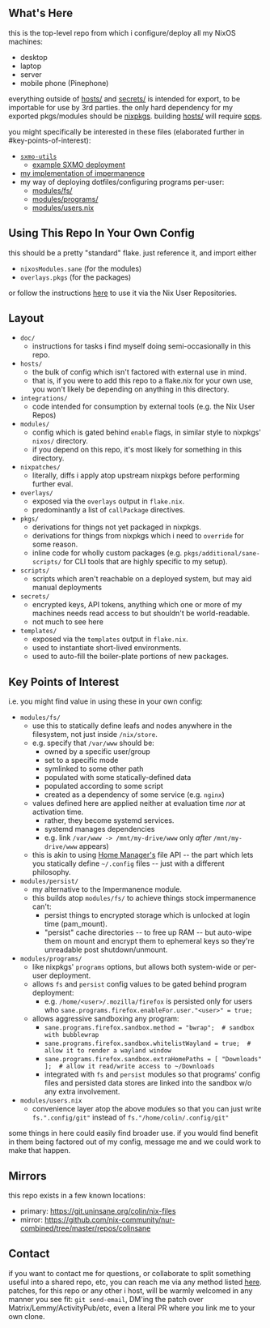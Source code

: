 ## What's Here

this is the top-level repo from which i configure/deploy all my NixOS machines:
- desktop
- laptop
- server
- mobile phone (Pinephone)

everything outside of [hosts/](./hosts/) and [secrets/](./secrets/) is intended for export, to be importable for use by 3rd parties.
the only hard dependency for my exported pkgs/modules should be [nixpkgs][nixpkgs].
building [hosts/](./hosts/) will require [sops][sops].

you might specifically be interested in these files (elaborated further in #key-points-of-interest):
- [`sxmo-utils`](./pkgs/additional/sxmo-utils/default.nix)
  - [example SXMO deployment](./hosts/modules/gui/sxmo/default.nix)
- [my implementation of impermanence](./modules/persist/default.nix)
- my way of deploying dotfiles/configuring programs per-user:
  - [modules/fs/](./modules/fs/default.nix)
  - [modules/programs/](./modules/programs/default.nix)
  - [modules/users.nix](./modules/users.nix)

[nixpkgs]: https://github.com/NixOS/nixpkgs
[sops]: https://github.com/Mic92/sops-nix
[uninsane-org]: https://uninsane.org

## Using This Repo In Your Own Config

this should be a pretty "standard" flake. just reference it, and import either
- `nixosModules.sane` (for the modules)
- `overlays.pkgs` (for the packages)

or follow the instructions [here][NUR] to use it via the Nix User Repositories.

[NUR]: https://nur.nix-community.org/

## Layout
- `doc/`
  - instructions for tasks i find myself doing semi-occasionally in this repo.
- `hosts/`
  - the bulk of config which isn't factored with external use in mind.
  - that is, if you were to add this repo to a flake.nix for your own use,
    you won't likely be depending on anything in this directory.
- `integrations/`
  - code intended for consumption by external tools (e.g. the Nix User Repos)
- `modules/`
  - config which is gated behind `enable` flags, in similar style to nixpkgs'
    `nixos/` directory.
  - if you depend on this repo, it's most likely for something in this directory.
- `nixpatches/`
  - literally, diffs i apply atop upstream nixpkgs before performing further eval.
- `overlays/`
  - exposed via the `overlays` output in `flake.nix`.
  - predominantly a list of `callPackage` directives.
- `pkgs/`
  - derivations for things not yet packaged in nixpkgs.
  - derivations for things from nixpkgs which i need to `override` for some reason.
  - inline code for wholly custom packages (e.g. `pkgs/additional/sane-scripts/` for CLI tools
    that are highly specific to my setup).
- `scripts/`
  - scripts which aren't reachable on a deployed system, but may aid manual deployments
- `secrets/`
  - encrypted keys, API tokens, anything which one or more of my machines needs
    read access to but shouldn't be world-readable.
  - not much to see here
- `templates/`
  - exposed via the `templates` output in `flake.nix`.
  - used to instantiate short-lived environments.
  - used to auto-fill the boiler-plate portions of new packages.


## Key Points of Interest

i.e. you might find value in using these in your own config:

- `modules/fs/`
  - use this to statically define leafs and nodes anywhere in the filesystem,
    not just inside `/nix/store`.
  - e.g. specify that `/var/www` should be:
    - owned by a specific user/group
    - set to a specific mode
    - symlinked to some other path
    - populated with some statically-defined data
    - populated according to some script
    - created as a dependency of some service (e.g. `nginx`)
  - values defined here are applied neither at evaluation time _nor_ at activation time.
    - rather, they become systemd services.
    - systemd manages dependencies
    - e.g. link `/var/www -> /mnt/my-drive/www` only _after_ `/mnt/my-drive/www` appears)
  - this is akin to using [Home Manager's][home-manager] file API -- the part which lets you
    statically define `~/.config` files -- just with a different philosophy.
- `modules/persist/`
  - my alternative to the Impermanence module.
  - this builds atop `modules/fs/` to achieve things stock impermanence can't:
    - persist things to encrypted storage which is unlocked at login time (pam_mount).
    - "persist" cache directories -- to free up RAM -- but auto-wipe them on mount
      and encrypt them to ephemeral keys so they're unreadable post shutdown/unmount.
- `modules/programs/`
  - like nixpkgs' `programs` options, but allows both system-wide or per-user deployment.
  - allows `fs` and `persist` config values to be gated behind program deployment:
    - e.g. `/home/<user>/.mozilla/firefox` is persisted only for users who
      `sane.programs.firefox.enableFor.user."<user>" = true;`
  - allows aggressive sandboxing any program:
    - `sane.programs.firefox.sandbox.method = "bwrap";  # sandbox with bubblewrap`
    - `sane.programs.firefox.sandbox.whitelistWayland = true;  # allow it to render a wayland window`
    - `sane.programs.firefox.sandbox.extraHomePaths = [ "Downloads" ];  # allow it read/write access to ~/Downloads`
    - integrated with `fs` and `persist` modules so that programs' config files and persisted data stores are linked into the sandbox w/o any extra involvement.
- `modules/users.nix`
  - convenience layer atop the above modules so that you can just write
    `fs.".config/git"` instead of `fs."/home/colin/.config/git"`

some things in here could easily find broader use. if you would find benefit in
them being factored out of my config, message me and we could work to make that happen.

[home-manager]: https://github.com/nix-community/home-manager

## Mirrors

this repo exists in a few known locations:
- primary: <https://git.uninsane.org/colin/nix-files>
- mirror: <https://github.com/nix-community/nur-combined/tree/master/repos/colinsane>

## Contact

if you want to contact me for questions, or collaborate to split something useful into a shared repo, etc,
you can reach me via any method listed [here](https://uninsane.org/about).
patches, for this repo or any other i host, will be warmly welcomed in any manner you see fit:
`git send-email`, DM'ing the patch over Matrix/Lemmy/ActivityPub/etc, even a literal PR where you
link me to your own clone.
